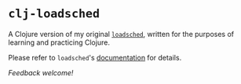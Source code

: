 # `clj-loadsched`

A Clojure version of my original [`loadsched`](https://github.com/walterl/loadsched), written for the purposes of learning and practicing Clojure.

Please refer to `loadsched`'s [documentation](https://github.com/walterl/loadsched/blob/master/README.md) for details.

*Feedback welcome!*
